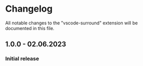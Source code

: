 # Changelog

All notable changes to the "vscode-surround" extension will be documented in this file.

## 1.0.0 - 02.06.2023

### Initial release